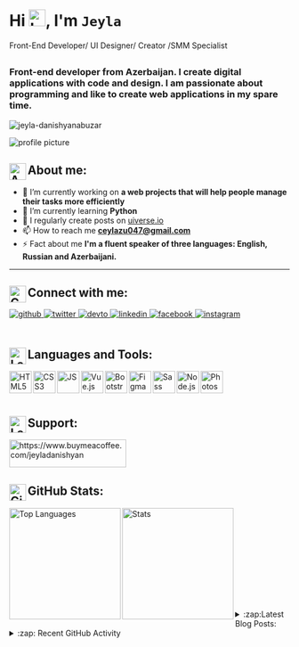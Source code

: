 <h1 align="left">Hi <img src="https://user-images.githubusercontent.com/1303154/88677602-1635ba80-d120-11ea-84d8-d263ba5fc3c0.gif" alt="hand wave" width="30px" height="30px">, I'm <strong><code style="backgroung:B79688;">Jeyla</code></strong></h1>

Front-End Developer/ UI Designer/ Creator /SMM Specialist

##
<h3 align="left">Front-end developer from Azerbaijan. I create digital applications with code and design. I am passionate about programming and like to create web applications in my spare time.</h3>

<p align="left"> <img src="https://komarev.com/ghpvc/?username=jeyla-danishyanabuzar&label=Profile%20views&color=0e75b6&style=flat" alt="jeyla-danishyanabuzar" /> </p>


<img src="https://user-images.githubusercontent.com/34037962/233807723-fa803711-ea9f-4baf-8c99-2e831a9e1279.png" alt="profile picture">

## <img align="left" width="30" height="30" alt="About me:" src="https://user-images.githubusercontent.com/34037962/233849646-dca1054a-4667-441b-86fc-9fd0b0542e9a.png" />About me:
- 🔭 I’m currently working on **a web projects that will help people manage their tasks more efficiently**
- 🌱 I’m currently learning **Python**
- 📝 I regularly create posts on [uiverse.io](uiverse.io)
- 📫 How to reach me **ceylazu047@gmail.com**
- ⚡ Fact about me **I'm a fluent speaker of three languages: English, Russian and Azerbaijani.**
<hr>


## <img align="left" width="30" height="30" alt="Connect with me:" src="https://user-images.githubusercontent.com/34037962/233839823-6443c851-e985-4c08-a5e2-fbb1852d9e17.png"/>Connect with me:
 
<div align="left">
<a href="https://github.com/jeyla-danishyanabuzar" target="_blank">
<img src=https://img.shields.io/badge/github-%2324292e.svg?&style=for-the-badge&logo=github&logoColor=white alt=github style="margin-bottom: 5px;" />
</a>
<a href="https://twitter.com/jeyla_content" target="_blank">
<img src=https://img.shields.io/badge/twitter-%2300acee.svg?&style=for-the-badge&logo=twitter&logoColor=white alt=twitter style="margin-bottom: 5px;" />
</a>
<a href="https://dev.to/jeyladanishyanabuzar" target="_blank">
<img src=https://img.shields.io/badge/dev.to-%2308090A.svg?&style=for-the-badge&logo=dev.to&logoColor=white alt=devto style="margin-bottom: 5px;" />
</a>
<a href="https://linkedin.com/in/jeyla-danishyan-abuzar-b2a6a1169/" target="_blank">
<img src=https://img.shields.io/badge/linkedin-%231E77B5.svg?&style=for-the-badge&logo=linkedin&logoColor=white alt=linkedin style="margin-bottom: 5px;" />
</a>
<a href="https://www.facebook.com/jeyladanishyanabuzar" target="_blank">
<img src=https://img.shields.io/badge/facebook-%232E87FB.svg?&style=for-the-badge&logo=facebook&logoColor=white alt=facebook style="margin-bottom: 5px;" />
</a>
<a href="https://instagram.com/jeyla_danishyan_abuzar" target="_blank">
<img src=https://img.shields.io/badge/instagram-%23000000.svg?&style=for-the-badge&logo=instagram&logoColor=white alt=instagram style="margin-bottom: 5px;" />
</a>  
</div><br>
  
## <img align="left" width="30" height="30" alt="Languages and Tools" src="https://user-images.githubusercontent.com/34037962/233839048-89cbc431-7ab6-4da5-988e-e83885ba1433.png"/>Languages and Tools:

<div>
<img align="left" alt="HTML5" height="40" width="40" src="https://cdn.jsdelivr.net/gh/devicons/devicon/icons/html5/html5-original.svg" />
<img align="left" alt="CSS3" height="40" width="40" src="https://cdn.jsdelivr.net/gh/devicons/devicon/icons/css3/css3-original.svg" />
<img align="left" alt="JS" height="40" width="40" src="https://cdn.jsdelivr.net/gh/devicons/devicon/icons/javascript/javascript-original.svg" />
<img align="left" alt="Vue.js" height="40" width="40" src="https://cdn.jsdelivr.net/gh/devicons/devicon/icons/vuejs/vuejs-original.svg" />
<img align="left" alt="Bootstrap" height="40" width="40" src="https://cdn.jsdelivr.net/gh/devicons/devicon/icons/bootstrap/bootstrap-original.svg" />
<img align="left" alt="Figma" height="40" width="40" src="https://cdn.jsdelivr.net/gh/devicons/devicon/icons/figma/figma-original.svg" />
<img align="left" alt="Sass" height="40" width="40" src="https://cdn.jsdelivr.net/gh/devicons/devicon/icons/sass/sass-original.svg" />
<img align="left" alt="Node.js" height="40" width="40" src="https://cdn.jsdelivr.net/gh/devicons/devicon/icons/nodejs/nodejs-original-wordmark.svg" />
<img align="left" alt="Photoshop" height="40" width="40" src="https://cdn.jsdelivr.net/gh/devicons/devicon/icons/photoshop/photoshop-plain.svg" />
</div><br><br><br>

## <img align="left" width="30" height="30" alt="Languages and Tools" src="https://user-images.githubusercontent.com/34037962/233857123-d9c198b4-d374-492d-b23a-e9f6045d131d.png"/> Support:

<a href="https://www.buymeacoffee.com/https://www.buymeacoffee.com/jeyladanishyan"> <img align="left" src="https://cdn.buymeacoffee.com/buttons/v2/default-yellow.png" height="50" width="210" alt="https://www.buymeacoffee.com/jeyladanishyan" /></a><br><br><br>

## <img align="left" width="30" height="30" alt="GitHub Stats" src="https://user-images.githubusercontent.com/34037962/233839446-962c4df9-c9d2-4f84-a9fa-5a34f8e71be9.png"/>GitHub Stats:

<img align="left" height="200" src="https://github-readme-stats.vercel.app/api/top-langs/?username=jeyla-danishyanabuzar&title_color=FE667D&text_color=000000&icon_color=FE667D&ring_color=FE667D&border_color=999999&bg_color=FFFFFF&border_radiust=6&show_icons=true&hide_border=false&count_private=true&layout=default" alt="Top Languages">

<img align="left" height="200" src="https://github-readme-stats.vercel.app/api?username=jeyla-danishyanabuzar&title_color=E34D27&text_color=000000&icon_color=FE667D&ring_color=5A427F&border_color=999999&bg_color=FFFFFF&border_radiust=6&show_icons=true&hide_border=false&count_private=true" alt="Stats"><br><br><br><br><br><br><br><br><br>

##
<details align="left">
 <summary>:zap:Latest Blog Posts:</summary>
<!-- BLOG-POST-LIST:START -->
<!-- BLOG-POST-LIST:END -->
</details>

<details align="left">
  <summary>:zap: Recent GitHub Activity</summary>
<!--START_SECTION:activity-->
<!--END_SECTION:activity-->
</details>
